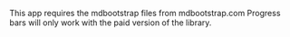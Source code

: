 This app requires the mdbootstrap files from mdbootstrap.com
Progress bars will only work with the paid version of the library.